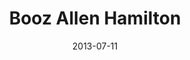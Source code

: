 ---
date: 2013-07-11
title: Booz Allen Hamilton
categories: gold
logo: boozallenlogo-e1373240674136.jpg
www: http://www.boozallen.com
---